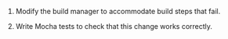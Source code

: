 1.  Modify the build manager to accommodate build steps that fail.

2.  Write Mocha tests to check that this change works correctly.
